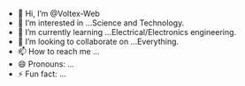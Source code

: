 - 👋 Hi, I’m @Voltex-Web
- 👀 I’m interested in ...Science and Technology.
- 🌱 I’m currently learning ...Electrical/Electronics engineering.
- 💞️ I’m looking to collaborate on ...Everything.
- 📫 How to reach me ...
- 😄 Pronouns: ...
- ⚡ Fun fact: ...

<!---
Voltex-Web/Voltex-Web is a ✨ special ✨ repository because its `README.md` (this file) appears on your GitHub profile.
You can click the Preview link to take a look at your changes.
--->
